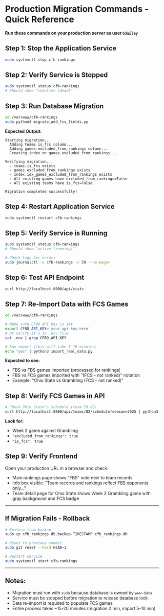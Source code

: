 # Production Migration Commands - Quick Reference

**Run these commands on your production server as user `bdailey`**

## Step 1: Stop the Application Service
```bash
sudo systemctl stop cfb-rankings
```

## Step 2: Verify Service is Stopped
```bash
sudo systemctl status cfb-rankings
# Should show "inactive (dead)"
```

## Step 3: Run Database Migration
```bash
cd /var/www/cfb-rankings
sudo python3 migrate_add_fcs_fields.py
```

**Expected Output:**
```
Starting migration...
  Adding teams.is_fcs column...
  Adding games.excluded_from_rankings column...
  Creating index on games.excluded_from_rankings...

Verifying migration...
  ✓ teams.is_fcs exists
  ✓ games.excluded_from_rankings exists
  ✓ Index idx_games_excluded_from_rankings exists
  ✓ All existing games have excluded_from_rankings=False
  ✓ All existing teams have is_fcs=False

Migration completed successfully!
```

## Step 4: Restart Application Service
```bash
sudo systemctl restart cfb-rankings
```

## Step 5: Verify Service is Running
```bash
sudo systemctl status cfb-rankings
# Should show "active (running)"

# Check logs for errors
sudo journalctl -u cfb-rankings -n 50 --no-pager
```

## Step 6: Test API Endpoint
```bash
curl http://localhost:8000/api/stats
```

## Step 7: Re-Import Data with FCS Games
```bash
cd /var/www/cfb-rankings

# Make sure CFBD API key is set
export CFBD_API_KEY='your-api-key-here'
# Or verify it's in .env file
cat .env | grep CFBD_API_KEY

# Run import (this will take 5-10 minutes)
echo "yes" | python3 import_real_data.py
```

**Expected to see:**
- FBS vs FBS games imported (processed for rankings)
- FBS vs FCS games imported with "(FCS - not ranked)" notation
- Example: "Ohio State vs Grambling (FCS - not ranked)"

## Step 8: Verify FCS Games in API
```bash
# Check Ohio State's schedule (team ID 82)
curl http://localhost:8000/api/teams/82/schedule?season=2025 | python3 -m json.tool
```

**Look for:**
- Week 2 game against Grambling
- `"excluded_from_rankings": true`
- `"is_fcs": true`

## Step 9: Verify Frontend
Open your production URL in a browser and check:
- Main rankings page shows "FBS" note next to team records
- Info box visible: "Team records and rankings reflect FBS opponents only..."
- Team detail page for Ohio State shows Week 2 Grambling game with gray background and FCS badge

---

## If Migration Fails - Rollback

```bash
# Restore from backup
sudo cp cfb_rankings.db.backup-TIMESTAMP cfb_rankings.db

# Reset to previous commit
sudo git reset --hard HEAD~1

# Restart service
sudo systemctl start cfb-rankings
```

---

## Notes:
- Migration must run with `sudo` because database is owned by `www-data`
- Service must be stopped before migration to release database lock
- Data re-import is required to populate FCS games
- Entire process takes ~15-20 minutes (migration 2 min, import 5-10 min)
